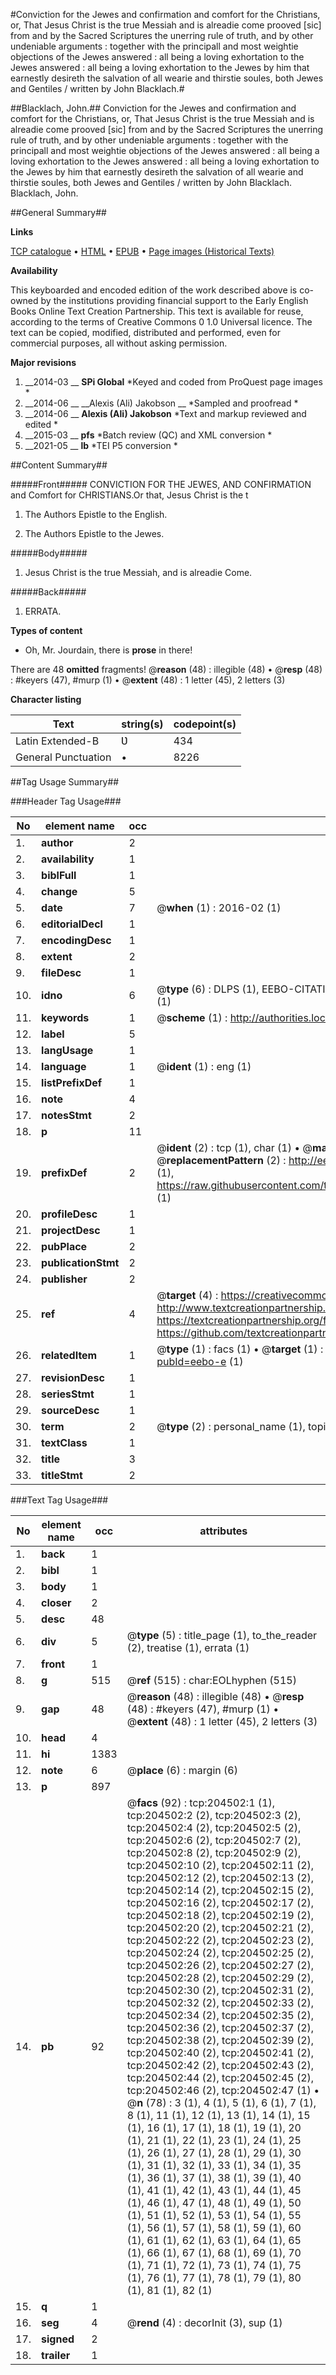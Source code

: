 #Conviction for the Jewes and confirmation and comfort for the Christians, or, That Jesus Christ is the true Messiah and is alreadie come prooved [sic] from and by the Sacred Scriptures the unerring rule of truth, and by other undeniable arguments : together with the principall and most weightie objections of the Jewes answered : all being a loving exhortation to the Jewes answered : all being a loving exhortation to the Jewes by him that earnestly desireth the salvation of all wearie and thirstie soules, both Jewes and Gentiles / written by John Blacklach.#

##Blacklach, John.##
Conviction for the Jewes and confirmation and comfort for the Christians, or, That Jesus Christ is the true Messiah and is alreadie come prooved [sic] from and by the Sacred Scriptures the unerring rule of truth, and by other undeniable arguments : together with the principall and most weightie objections of the Jewes answered : all being a loving exhortation to the Jewes answered : all being a loving exhortation to the Jewes by him that earnestly desireth the salvation of all wearie and thirstie soules, both Jewes and Gentiles / written by John Blacklach.
Blacklach, John.

##General Summary##

**Links**

[TCP catalogue](http://www.ota.ox.ac.uk/tcp/)  • 
[HTML](http://tei.it.ox.ac.uk/tcp/Texts-HTML/free/B17/B17883.html)  • 
[EPUB](http://tei.it.ox.ac.uk/tcp/Texts-EPUB/free/B17/B17883.epub) • 
[Page images (Historical Texts)](https://historicaltexts.jisc.ac.uk/eebo-9713709e)

**Availability**

This keyboarded and encoded edition of the work described above is co-owned by the
    institutions providing financial support to the Early English Books Online Text Creation
    Partnership. This text is available for reuse, according to the terms of  Creative Commons 0 1.0 Universal
    licence. The text can be copied, modified, distributed and performed, even for commercial
    purposes, all without asking permission.

**Major revisions**

1. __2014-03 __ __SPi Global__ *Keyed and coded from ProQuest page images *
1. __2014-06 __ __Alexis (Ali) Jakobson __ *Sampled and proofread *
1. __2014-06 __ __Alexis (Ali) Jakobson__ *Text and markup reviewed and edited *
1. __2015-03 __ __pfs__ *Batch review (QC) and XML conversion *
1. __2021-05 __ __lb__ *TEI P5 conversion *

##Content Summary##

#####Front#####
CONVICTION FOR THE JEWES, AND CONFIRMATION and Comfort for CHRISTIANS.Or that, Jesus Christ is the t
1. The Authors Epistle to the English.

1. The Authors Epistle to the Jewes.

#####Body#####

1. Jesus Christ is the true Messiah, and is alreadie Come.

#####Back#####

1. ERRATA.

**Types of content**

  * Oh, Mr. Jourdain, there is **prose** in there!

There are 48 **omitted** fragments! 
 @__reason__ (48) : illegible (48)  •  @__resp__ (48) : #keyers (47), #murp (1)  •  @__extent__ (48) : 1 letter (45), 2 letters (3)

**Character listing**


|Text|string(s)|codepoint(s)|
|---|---|---|
|Latin Extended-B|Ʋ|434|
|General Punctuation|•|8226|

##Tag Usage Summary##

###Header Tag Usage###

|No|element name|occ|attributes|
|---|---|---|---|
|1.|__author__|2||
|2.|__availability__|1||
|3.|__biblFull__|1||
|4.|__change__|5||
|5.|__date__|7| @__when__ (1) : 2016-02 (1)|
|6.|__editorialDecl__|1||
|7.|__encodingDesc__|1||
|8.|__extent__|2||
|9.|__fileDesc__|1||
|10.|__idno__|6| @__type__ (6) : DLPS (1), EEBO-CITATION (1), VID (1), EEBO-PROQUEST (1), STC (1), OCLC (1)|
|11.|__keywords__|1| @__scheme__ (1) : http://authorities.loc.gov/ (1)|
|12.|__label__|5||
|13.|__langUsage__|1||
|14.|__language__|1| @__ident__ (1) : eng (1)|
|15.|__listPrefixDef__|1||
|16.|__note__|4||
|17.|__notesStmt__|2||
|18.|__p__|11||
|19.|__prefixDef__|2| @__ident__ (2) : tcp (1), char (1)  •  @__matchPattern__ (2) : ([0-9\-]+):([0-9IVX]+) (1), (.+) (1)  •  @__replacementPattern__ (2) : http://eebo.chadwyck.com/downloadtiff?vid=$1&page=$2 (1), https://raw.githubusercontent.com/textcreationpartnership/Texts/master/tcpchars.xml#$1 (1)|
|20.|__profileDesc__|1||
|21.|__projectDesc__|1||
|22.|__pubPlace__|2||
|23.|__publicationStmt__|2||
|24.|__publisher__|2||
|25.|__ref__|4| @__target__ (4) : https://creativecommons.org/publicdomain/zero/1.0/ (1), http://www.textcreationpartnership.org/docs/. (1), https://textcreationpartnership.org/faq/#faq05 (1), https://github.com/textcreationpartnership (1)|
|26.|__relatedItem__|1| @__type__ (1) : facs (1)  •  @__target__ (1) : https://data.historicaltexts.jisc.ac.uk/view?pubId=eebo-e (1)|
|27.|__revisionDesc__|1||
|28.|__seriesStmt__|1||
|29.|__sourceDesc__|1||
|30.|__term__|2| @__type__ (2) : personal_name (1), topical_term (1)|
|31.|__textClass__|1||
|32.|__title__|3||
|33.|__titleStmt__|2||


###Text Tag Usage###

|No|element name|occ|attributes|
|---|---|---|---|
|1.|__back__|1||
|2.|__bibl__|1||
|3.|__body__|1||
|4.|__closer__|2||
|5.|__desc__|48||
|6.|__div__|5| @__type__ (5) : title_page (1), to_the_reader (2), treatise (1), errata (1)|
|7.|__front__|1||
|8.|__g__|515| @__ref__ (515) : char:EOLhyphen (515)|
|9.|__gap__|48| @__reason__ (48) : illegible (48)  •  @__resp__ (48) : #keyers (47), #murp (1)  •  @__extent__ (48) : 1 letter (45), 2 letters (3)|
|10.|__head__|4||
|11.|__hi__|1383||
|12.|__note__|6| @__place__ (6) : margin (6)|
|13.|__p__|897||
|14.|__pb__|92| @__facs__ (92) : tcp:204502:1 (1), tcp:204502:2 (2), tcp:204502:3 (2), tcp:204502:4 (2), tcp:204502:5 (2), tcp:204502:6 (2), tcp:204502:7 (2), tcp:204502:8 (2), tcp:204502:9 (2), tcp:204502:10 (2), tcp:204502:11 (2), tcp:204502:12 (2), tcp:204502:13 (2), tcp:204502:14 (2), tcp:204502:15 (2), tcp:204502:16 (2), tcp:204502:17 (2), tcp:204502:18 (2), tcp:204502:19 (2), tcp:204502:20 (2), tcp:204502:21 (2), tcp:204502:22 (2), tcp:204502:23 (2), tcp:204502:24 (2), tcp:204502:25 (2), tcp:204502:26 (2), tcp:204502:27 (2), tcp:204502:28 (2), tcp:204502:29 (2), tcp:204502:30 (2), tcp:204502:31 (2), tcp:204502:32 (2), tcp:204502:33 (2), tcp:204502:34 (2), tcp:204502:35 (2), tcp:204502:36 (2), tcp:204502:37 (2), tcp:204502:38 (2), tcp:204502:39 (2), tcp:204502:40 (2), tcp:204502:41 (2), tcp:204502:42 (2), tcp:204502:43 (2), tcp:204502:44 (2), tcp:204502:45 (2), tcp:204502:46 (2), tcp:204502:47 (1)  •  @__n__ (78) : 3 (1), 4 (1), 5 (1), 6 (1), 7 (1), 8 (1), 11 (1), 12 (1), 13 (1), 14 (1), 15 (1), 16 (1), 17 (1), 18 (1), 19 (1), 20 (1), 21 (1), 22 (1), 23 (1), 24 (1), 25 (1), 26 (1), 27 (1), 28 (1), 29 (1), 30 (1), 31 (1), 32 (1), 33 (1), 34 (1), 35 (1), 36 (1), 37 (1), 38 (1), 39 (1), 40 (1), 41 (1), 42 (1), 43 (1), 44 (1), 45 (1), 46 (1), 47 (1), 48 (1), 49 (1), 50 (1), 51 (1), 52 (1), 53 (1), 54 (1), 55 (1), 56 (1), 57 (1), 58 (1), 59 (1), 60 (1), 61 (1), 62 (1), 63 (1), 64 (1), 65 (1), 66 (1), 67 (1), 68 (1), 69 (1), 70 (1), 71 (1), 72 (1), 73 (1), 74 (1), 75 (1), 76 (1), 77 (1), 78 (1), 79 (1), 80 (1), 81 (1), 82 (1)|
|15.|__q__|1||
|16.|__seg__|4| @__rend__ (4) : decorInit (3), sup (1)|
|17.|__signed__|2||
|18.|__trailer__|1||
